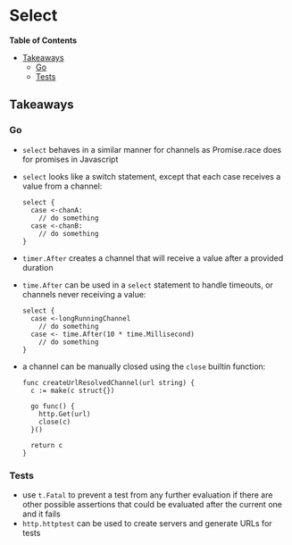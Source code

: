 # Select

<!-- START doctoc generated TOC please keep comment here to allow auto update -->
<!-- DON'T EDIT THIS SECTION, INSTEAD RE-RUN doctoc TO UPDATE -->
**Table of Contents**

- [Takeaways](#takeaways)
  - [Go](#go)
  - [Tests](#tests)

<!-- END doctoc generated TOC please keep comment here to allow auto update -->

## Takeaways

### Go

- `select` behaves in a similar manner for channels as Promise.race does for
    promises in Javascript
- `select` looks like a switch statement, except that each case receives a value
    from a channel:

    ```golang
    select {
      case <-chanA:
        // do something
      case <-chanB:
        // do something
    }
    ```
- `timer.After` creates a channel that will receive a value after a provided
    duration
- `time.After` can be used in a `select` statement to handle timeouts, or
    channels never receiving a value:

    ```golang
    select {
      case <-longRunningChannel
        // do something
      case <- time.After(10 * time.Millisecond)
        // do something
    }
    ```
- a channel can be manually closed using the `close` builtin function:

    ```golang
    func createUrlResolvedChannel(url string) {
      c := make(c struct{})

      go func() {
        http.Get(url)
        close(c)
      }()

      return c
    }
    ```

### Tests

- use `t.Fatal` to prevent a test from any further evaluation if there are other
    possible assertions that could be evaluated after the current one and it
    fails
- `http.httptest` can be used to create servers and generate URLs for tests

